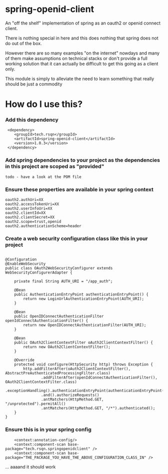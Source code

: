 # spring-openid-client
An "off the shelf" implementation of spring as an oauth2 or openid connect client.

There is nothing special in here and this does nothing that spring does not do out of the box.

However there are so many examples "on the internet" nowdays and many of them make assumptions on technical stacks or don't provide a full working
solution that it can actually be difficult to get this going as a client only.

This module is simply to alleviate the need to learn something that really should be just a commodity


How do I use this?
==================

### Add this dependency
```
 <dependency>
    <groupId>tech.rsqn</groupId>
    <artifactId>spring-openid-client</artifactId>
    <version>1.0.3</version>
 </dependency>
```

### Add spring dependencies to your project as the dependencies in this project are scoped as "provided"
```
todo - have a look at the POM file
```

### Ensure these properties are available in your spring context
```
oauth2.authUri=XX
oauth2.accessTokenUri=XX
oauth2.userInfoUri=XX
oauth2.clientId=XX
oauth2.clientSecret=XX
oauth2.scope=trust,openid
oauth2.authenticationScheme=header
```

### Create a web security configuration class like this in your project
```
    
@Configuration
@EnableWebSecurity
public class OAuth2WebSecurityConfigurer extends WebSecurityConfigurerAdapter {

    private final String AUTH_URI = "/app_auth";

    @Bean
    public AuthenticationEntryPoint authenticationEntryPoint() {
        return new LoginUrlAuthenticationEntryPoint(AUTH_URI);
    }

    @Bean
    public OpenIDConnectAuthenticationFilter openIdConnectAuthenticationFilter() {
        return new OpenIDConnectAuthenticationFilter(AUTH_URI);
    }

    @Bean
    public OAuth2ClientContextFilter oAuth2ClientContextFilter() {
        return new OAuth2ClientContextFilter();
    }

    @Override
    protected void configure(HttpSecurity http) throws Exception {
        http.addFilterAfter(oAuth2ClientContextFilter(), AbstractPreAuthenticatedProcessingFilter.class)
                .addFilterAfter(openIdConnectAuthenticationFilter(), OAuth2ClientContextFilter.class)
                .exceptionHandling().authenticationEntryPoint(authenticationEntryPoint())
                .and().authorizeRequests()
                .antMatchers(HttpMethod.GET, "/unprotected").permitAll()
                .antMatchers(HttpMethod.GET, "/*").authenticated();
    }
}

```


### Ensure this is in your spring config
```
    <context:annotation-config/>
    <context:component-scan base-package="tech.rsqn.springopenidclient" />
    <context:component-scan base-package="THE_PACKAGE_YOU_HAVE_THE_ABOVE_CONFIGURATION_CLASS_IN" />

```

... aaaand it should work